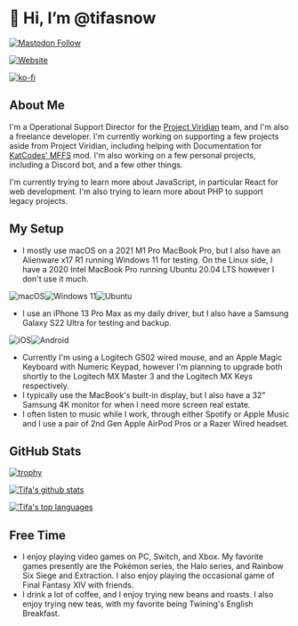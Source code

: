 # 👋 Hi, I’m @tifasnow

[![Mastodon Follow](https://img.shields.io/mastodon/follow/109728213067347502?domain=https%3A%2F%2Feegle.cloud%2F&style=social)](https://eegle.cloud/@tifa)

[![Website](https://img.shields.io/website?down_color=brown&down_message=offline&style=plastic&up_color=lime&up_message=online&url=https%3A%2F%2Ftifapup.com)](https://tifapup.com)

[![ko-fi](https://ko-fi.com/img/githubbutton_sm.svg)](https://ko-fi.com/T6T7G8WFG)

## About Me

I'm a Operational Support Director for the [Project Viridian](https://projectviridian.com) team, and I'm also a freelance developer. I'm currently working on supporting a few projects aside from Project Viridian, including helping with Documentation for [KatCodes' MFFS](https://www.github.com/KatCodesMods/mffs) mod. I'm also working on a few personal projects, including a Discord bot, and a few other things.

I'm currently trying to learn more about JavaScript, in particular React for web development. I'm also trying to learn more about PHP to support legacy projects.

## My Setup

- I mostly use macOS on a 2021 M1 Pro MacBook Pro, but I also have an Alienware x17 R1 running Windows 11 for testing. On the Linux side, I have a 2020 Intel MacBook Pro running Ubuntu 20.04 LTS however I don't use it much.

![macOS](https://img.shields.io/badge/mac%20os-000000?style=for-the-badge&logo=macos&logoColor=F0F0F0)![Windows 11](https://img.shields.io/badge/Windows%2011-%230079d5.svg?style=for-the-badge&logo=Windows%2011&logoColor=white)![Ubuntu](https://img.shields.io/badge/Ubuntu-E95420?style=for-the-badge&logo=ubuntu&logoColor=white)

- I use an iPhone 13 Pro Max as my daily driver, but I also have a Samsung Galaxy S22 Ultra for testing and backup.

![iOS](https://img.shields.io/badge/iOS-000000?style=for-the-badge&logo=ios&logoColor=white)![Android](https://img.shields.io/badge/Android-3DDC84?style=for-the-badge&logo=android&logoColor=white)

- Currently I'm using a Logitech G502 wired mouse, and an Apple Magic Keyboard with Numeric Keypad, however I'm planning to upgrade both shortly to the Logitech MX Master 3 and the Logitech MX Keys respectively.
- I typically use the MacBook's built-in display, but I also have a 32" Samsung 4K monitor for when I need more screen real estate.
- I often listen to music while I work, through either Spotify or Apple Music and I use a pair of 2nd Gen Apple AirPod Pros or a Razer Wired headset.

## GitHub Stats

[![trophy](https://github-profile-trophy.vercel.app/?username=tifasnow&theme=onedark)](https://github.com/ryo-ma/github-profile-trophy)

[![Tifa's github stats](https://github-readme-stats.vercel.app/api?username=tifasnow&theme=transparent&count_private=true&show_icons=true)](https://github.com/anuraghazra/github-readme-stats)

[![Tifa's top languages](https://github-readme-stats.vercel.app/api/top-langs/?username=tifasnow&theme=transparent)](https://github.com/anuraghazra/github-readme-stats)

## Free Time

- I enjoy playing video games on PC, Switch, and Xbox. My favorite games presently are the Pokémon series, the Halo series, and Rainbow Six Siege and Extraction. I also enjoy playing the occasional game of Final Fantasy XIV with friends.
- I drink a lot of coffee, and I enjoy trying new beans and roasts. I also enjoy trying new teas, with my favorite being Twining's English Breakfast.

<!---
tifasnow/tifasnow is a ✨ special ✨ repository because its `README.md` (this file) appears on your GitHub profile.
You can click the Preview link to take a look at your changes.
--->
